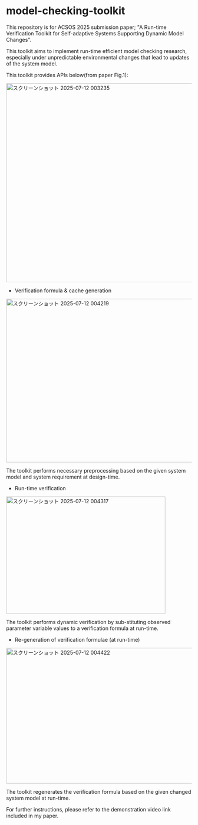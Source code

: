 # model-checking-toolkit

This repository is for ACSOS 2025 submission paper; "A Run-time Verification Toolkit for Self-adaptive Systems Supporting Dynamic Model Changes".

This toolkit aims to implement run-time efficient model checking research, especially under unpredictable environmental changes that lead to updates of the system model.

This toolkit provides APIs below(from paper Fig.1):

<img width="1180" height="540" alt="スクリーンショット 2025-07-12 003235" src="https://github.com/user-attachments/assets/a6667ba0-fd4b-4002-8a4d-54fda412da4c" />


- Verification formula & cache generation
<img width="771" height="444" alt="スクリーンショット 2025-07-12 004219" src="https://github.com/user-attachments/assets/e8803db5-f798-4d45-a656-0a275ca34502" />

The toolkit performs necessary preprocessing based on the given system model and system requirement at design-time.

- Run-time verification

<img width="432" height="318" alt="スクリーンショット 2025-07-12 004317" src="https://github.com/user-attachments/assets/c6ff2017-bc1a-4e1b-9ce4-b91ec7c6f88b" />

The toolkit performs dynamic verification by sub-stituting observed parameter variable values to a verification formula at run-time.

- Re-generation of verification formulae (at run-time)

<img width="737" height="368" alt="スクリーンショット 2025-07-12 004422" src="https://github.com/user-attachments/assets/cc2e239a-bde8-484e-82a1-fe05bb78bcbe" />

The toolkit regenerates the verification formula based on the given changed system model at run-time.

For further instructions, please refer to the demonstration video link included in my paper.
